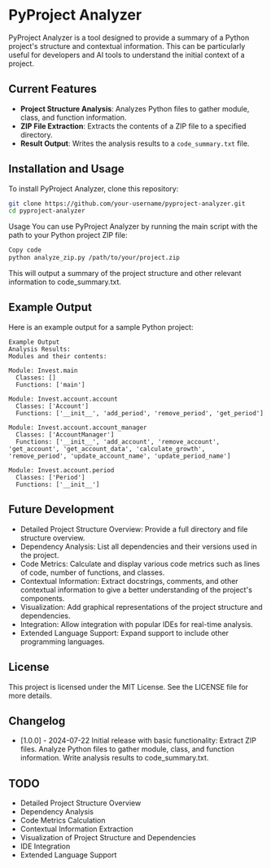 # PyProject Analyzer

PyProject Analyzer is a tool designed to provide a summary of a Python project's structure and contextual information. This can be particularly useful for developers and AI tools to understand the initial context of a project.

## Current Features

- **Project Structure Analysis**: Analyzes Python files to gather module, class, and function information.
- **ZIP File Extraction**: Extracts the contents of a ZIP file to a specified directory.
- **Result Output**: Writes the analysis results to a `code_summary.txt` file.

## Installation and Usage

To install PyProject Analyzer, clone this repository:

```bash
git clone https://github.com/your-username/pyproject-analyzer.git
cd pyproject-analyzer
```

Usage
You can use PyProject Analyzer by running the main script with the path to your Python project ZIP file:

```bash
Copy code
python analyze_zip.py /path/to/your/project.zip
```
This will output a summary of the project structure and other relevant information to code_summary.txt.

## Example Output
Here is an example output for a sample Python project:

```
Example Output
Analysis Results:
Modules and their contents:

Module: Invest.main
  Classes: []
  Functions: ['main']

Module: Invest.account.account
  Classes: ['Account']
  Functions: ['__init__', 'add_period', 'remove_period', 'get_period']

Module: Invest.account.account_manager
  Classes: ['AccountManager']
  Functions: ['__init__', 'add_account', 'remove_account', 'get_account', 'get_account_data', 'calculate_growth', 'remove_period', 'update_account_name', 'update_period_name']

Module: Invest.account.period
  Classes: ['Period']
  Functions: ['__init__']
 ```
  
## Future Development
- Detailed Project Structure Overview: Provide a full directory and file structure overview.
- Dependency Analysis: List all dependencies and their versions used in the project.
- Code Metrics: Calculate and display various code metrics such as lines of code, number of functions, and classes.
- Contextual Information: Extract docstrings, comments, and other contextual information to give a better understanding of the project's components.
- Visualization: Add graphical representations of the project structure and dependencies.
- Integration: Allow integration with popular IDEs for real-time analysis.
- Extended Language Support: Expand support to include other programming languages.


## License
This project is licensed under the MIT License. See the LICENSE file for more details.

## Changelog
- [1.0.0] - 2024-07-22
 Initial release with basic functionality:
 Extract ZIP files.
 Analyze Python files to gather module, class, and function information.
 Write analysis results to code_summary.txt.

## TODO
 - Detailed Project Structure Overview
 - Dependency Analysis
 - Code Metrics Calculation
 - Contextual Information Extraction
 - Visualization of Project Structure and Dependencies
 - IDE Integration
 - Extended Language Support
